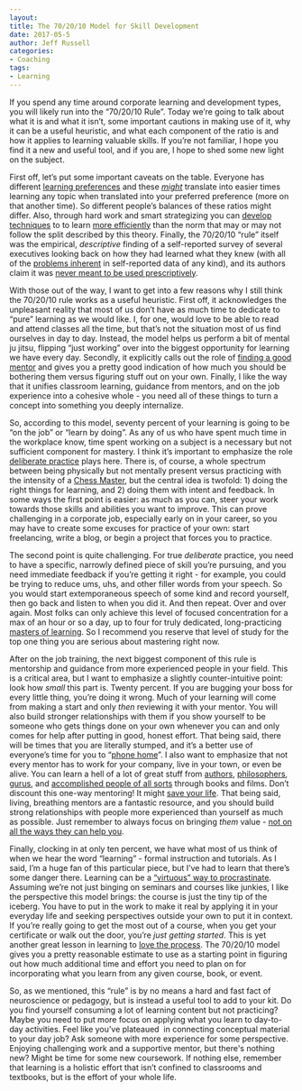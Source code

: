```yaml
---
layout:  
title: The 70/20/10 Model for Skill Development
date: 2017-05-5  
author: Jeff Russell
categories: 
- Coaching 
tags: 
- Learning  
---
```


If you spend any time around corporate learning and development types, you will likely run into the “70/20/10 Rule”. Today we’re going to talk about what it is and what it isn’t, some important cautions in making use of it, why it can be a useful heuristic, and what each component of the ratio is and how it applies to learning valuable skills. If you’re not familiar, I hope you find it a new and useful tool, and if you are, I hope to shed some new light on the subject.

First off, let’s put some important caveats on the table. Everyone has different [learning preferences](https://www.bowdoin.edu/baldwin-program/student-resources/learning-styles.shtml) and these [*might*](https://www.scotthyoung.com/blog/2014/08/10/7-principles-learn-better-science/) translate into easier times learning any topic when translated into your preferred preference (more on that another time). So different people’s balances of these ratios might differ. Also, through hard work and smart strategizing you can [develop techniques](https://www.scotthyoung.com/blog/2016/07/28/ultralearn-diy-1/) to to learn [more efficiently](https://www.scotthyoung.com/blog/2016/08/02/ultralearning-diy-2/) than the norm that may or may not follow the split described by this theory. Finally, the 70/20/10 “rule” itself was the empirical, *descriptive* finding of a self-reported survey of several executives looking back on how they had learned what they knew (with all of the [problems inherent](http://www.sciencebrainwaves.com/the-dangers-of-self-report/) in self-reported data of any kind), and its authors claim it was [never meant to be used prescriptively](https://www.td.org/Publications/Blogs/Science-of-Learning-Blog/2014/07/70-20-10-Where-Is-the-Evidence).  

With those out of the way, I want to get into a few reasons why I still think the 70/20/10 rule works as a useful heuristic. First off, it acknowledges the unpleasant reality that most of us don’t have as much time to dedicate to “pure” learning as we would like. I, for one, would love to be able to read and attend classes all the time, but that’s not the situation most of us find ourselves in day to day. Instead, the model helps us perform a bit of mental ju jitsu, flipping “just working” over into the biggest opportunity for learning we have every day. Secondly, it explicitly calls out the role of [finding a good mentor](http://www.iwillteachyoutoberich.com/blog/how-to-get-the-attention-of-your-favorite-expert-new-detailed-post/) and gives you a pretty good indication of how much you should be bothering them versus figuring stuff out on your own. Finally, I like the way that it unifies classroom learning, guidance from mentors, and on the job experience into a cohesive whole - you need all of these things to turn a concept into something you deeply internalize.

So, according to this model, seventy percent of your learning is going to be “on the job” or “learn by doing”. As any of us who have spent much time in the workplace know, time spent working on a subject is a necessary but not sufficient component for mastery. I think it’s important to emphasize the role [deliberate practice](http://jamesclear.com/deliberate-practice-theory) plays here. There is, of course, a whole spectrum between being physically but not mentally present versus practicing with the intensity of a [Chess Master](http://www.joshwaitzkin.com/), but the central idea is twofold: 1) doing the right things for learning, and 2) doing them with intent and feedback. In some ways the first point is easier: as much as you can, steer your work towards those skills and abilities you want to improve. This can prove challenging in a corporate job, especially early on in your career, so you may have to create some excuses for practice of your own: start freelancing, write a blog, or begin a project that forces you to practice.

The second point is quite challenging. For true *deliberate* practice, you need to have a specific, narrowly defined piece of skill you’re pursuing, and you need immediate feedback if you’re getting it right - for example, you could be trying to reduce ums, uhs, and other filler words from your speech. So you would start extemporaneous speech of some kind and record yourself, then go back and listen to when you did it. And then repeat. Over and over again. Most folks can only achieve this level of focused concentration for a max of an hour or so a day, up to four for truly dedicated, long-practicing [masters of learning](http://projects.ict.usc.edu/itw/gel/EricssonDeliberatePracticePR93.pdf). So I recommend you reserve that level of study for the top one thing you are serious about mastering right now.

After on the job training, the next biggest component of this rule is mentorship and guidance from more experienced people in your field. This is a critical area, but I want to emphasize a slightly counter-intuitive point: look how *small* this part is. Twenty percent. If you are bugging your boss for every little thing, you’re doing it wrong. Much of your learning will come from making a start and only *then* reviewing it with your mentor. You will also build stronger relationships with them if you show yourself to be someone who gets things done on your own whenever you can and only comes for help after putting in good, honest effort. That being said, there will be times that you are literally stumped, and it’s a better use of everyone’s time for you to “[phone home](https://www.youtube.com/watch?v=iyFijjikkeM)”. I also want to emphasize that not every mentor has to work for your company, live in your town, or even be alive. You can learn a hell of a lot of great stuff from [authors](http://www.stevenpressfield.com/), [philosophers](https://en.wikipedia.org/wiki/Seneca_the_Younger), [gurus](https://www.tonyrobbins.com/documentary/), and [accomplished people of all sorts](https://smile.amazon.com/Tools-Titans-Billionaires-World-Class-Performers-ebook/dp/B01HSMRWNU/ref=sr_1_1?ie=UTF8&qid=1493938485&sr=8-1&keywords=tools+of+titans) through books and films. Don’t discount this one-way mentoring! It might [save your life](https://www.usna.edu/Ethics/_files/documents/stoicism1.pdf). That being said, living, breathing mentors are a fantastic resource, and you should build strong relationships with people more experienced than yourself as much as possible. Just remember to always focus on bringing *them* value - [not on all the ways they can help you](http://www.iwillteachyoutoberich.com/blog/why-successful-people-dont-want-to-mentor-you/).  

Finally, clocking in at only ten percent, we have what most of us think of when we hear the word “learning” - formal instruction and tutorials. As I said, I’m a huge fan of this particular piece, but I’ve had to learn that there’s some danger there. Learning can be a [“virtuous” way to procrastinate](http://tim.blog/2015/12/19/25-great-things-i-learned-from-podcast-guests-in-2015/). Assuming we’re not just binging on seminars and courses like junkies, I like the perspective this model brings: the course is just the tiny tip of the iceberg. You have to put in the work to make it real by applying it in your everyday life and seeking perspectives outside your own to put it in context. If you’re really going to get the most out of a course, when you get your certificate or walk out the door, you’re *just getting started*. This is yet another great lesson in learning to [love the process](https://www.goodreads.com/quotes/1394795-you-have-the-right-to-work-but-for-the-work-s). The 70/20/10 model gives you a pretty reasonable estimate to use as a starting point in figuring out how much additional time and effort you need to plan on for incorporating what you learn from any given course, book, or event.

So, as we mentioned, this “rule” is by no means a hard and fast fact of neuroscience or pedagogy, but is instead a useful tool to add to your kit. Do you find yourself consuming a lot of learning content but not practicing? Maybe you need to put more focus on applying what you learn to day-to-day activities. Feel like you’ve plateaued  in connecting conceptual material to your day job? Ask someone with more experience for some perspective. Enjoying challenging work and a supportive mentor, but there's nothing new? Might be time for some new coursework. If nothing else, remember that learning is a holistic effort that isn’t confined to classrooms and textbooks, but is the effort of your whole life.
